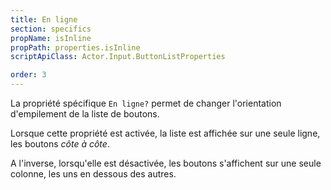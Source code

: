```yaml
---
title: En ligne
section: specifics
propName: isInline
propPath: properties.isInline
scriptApiClass: Actor.Input.ButtonListProperties

order: 3
---
```

La propriété spécifique `En ligne?` permet de changer l'orientation d'empilement de la liste de boutons.

Lorsque cette propriété est activée, la liste est affichée sur une seule ligne, les boutons *côte à côte*.


A l'inverse, lorsqu'elle est désactivée, les boutons s'affichent sur une seule colonne, les uns en dessous des autres.
